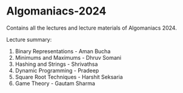 # Algomaniacs-2024

Contains all the lectures and lecture materials of Algomaniacs 2024.

Lecture summary:

1. Binary Representations - Aman Bucha
2. Minimums and Maximums  - Dhruv Somani
3. Hashing and Strings    - Shrivathsa
4. Dynamic Programming    - Pradeep
5. Square Root Techniques - Harshit Seksaria
6. Game Theory            - Gautam Sharma
